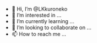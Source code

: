 - 👋 Hi, I’m @LKkuroneko
- 👀 I’m interested in ...
- 🌱 I’m currently learning ...
- 💞️ I’m looking to collaborate on ...
- 📫 How to reach me ...

<!---
LKkuroneko/LKkuroneko is a ✨ special ✨ repository because its `README.md` (this file) appears on your GitHub profile.
You can click the Preview link to take a look at your changes.
--->

